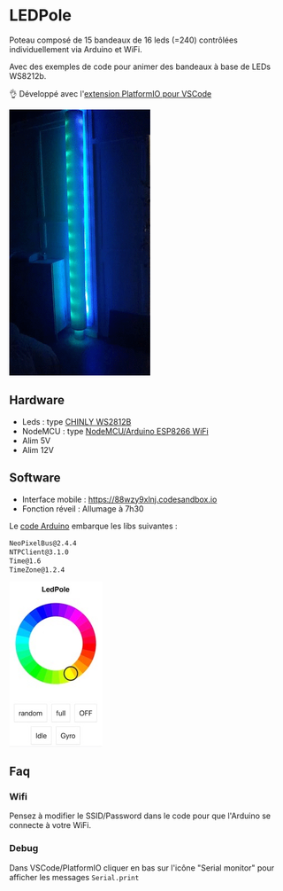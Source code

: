# LEDPole

Poteau composé de 15 bandeaux de 16 leds (=240) contrôlées individuellement via Arduino et WiFi.

Avec des exemples de code pour animer des bandeaux à base de LEDs WS8212b.

👌 Développé avec l'[extension PlatformIO pour VSCode ](https://docs.platformio.org/en/latest/ide/vscode.html)

<img src="demo.gif" />

## Hardware

- Leds : type [CHINLY WS2812B](https://www.amazon.com/CHINLY-Individually-Addressable-Waterproof-waterproof/dp/B01LSF4Q00)
- NodeMCU : type [NodeMCU/Arduino ESP8266 WiFi](https://hackspark.fr/fr/outils-de-dev/1063-nodemcu-amica-r2-lua-arduino-python-esp-12e-esp8266-wifi-32bit-mcu.html)
- Alim 5V
- Alim 12V

## Software

- Interface mobile : https://88wzy9xlnj.codesandbox.io
- Fonction réveil : Allumage à 7h30

Le [code Arduino](./src/main.cpp) embarque les libs suivantes :

```
NeoPixelBus@2.4.4
NTPClient@3.1.0
Time@1.6
TimeZone@1.2.4
```

<img src="remote.jpg" />

## Faq

### Wifi

Pensez à modifier le SSID/Password dans le code pour que l'Arduino se connecte à votre WiFi.

### Debug

Dans VSCode/PlatformIO cliquer en bas sur l'icône "Serial monitor" pour afficher les messages `Serial.print`
